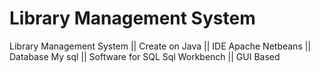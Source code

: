 # Library Management System
Library Management System ||  Create on Java ||  IDE Apache Netbeans || Database My sql || Software for SQL  Sql Workbench || GUI Based

